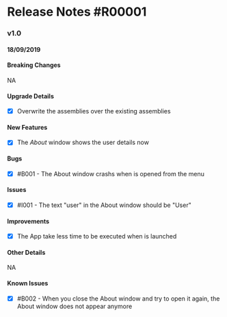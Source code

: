 # Release Notes #R00001

### v1.0
#### 18/09/2019

#### Breaking Changes
NA

#### Upgrade Details
- [X] Overwrite the assemblies over the existing assemblies

#### New Features
- [X] The *About* window shows the user details now

#### Bugs
- [X] #B001 - The About window crashs when is opened from the menu

#### Issues
- [X] #I001 - The text "user" in the About window should be "User"

#### Improvements
- [X] The App take less time to be executed when is launched

#### Other Details
NA

#### Known Issues
- [X] #B002 - When you close the About window and try to open it again, the About window does not appear anymore 

